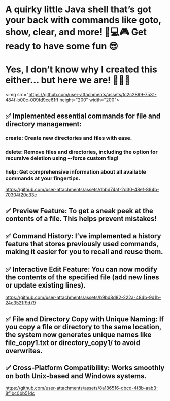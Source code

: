 # A quirky little Java shell that’s got your back with commands like goto, show, clear, and more! 🚀💻🎮 Get ready to have some fun 😎 
# Yes, I don’t know why I created this either... but here we are! 🤷‍♂️😂

<img src="https://github.com/user-attachments/assets/fc2c2899-7531-484f-b00c-009fd9ce61ff height="200" width="200">



## ✅ Implemented essential commands for file and directory management:
### create: Create new directories and files with ease.
### delete: Remove files and directories, including the option for recursive deletion using --force custom flag!
### help: Get comprehensive information about all available commands at your fingertips.

https://github.com/user-attachments/assets/dbbd74af-2d30-48ef-894b-70304f20c33c

## ✅ Preview Feature: To get a sneak peek at the contents of a file. This helps prevent mistakes!
## ✅ Command History: I’ve implemented a history feature that stores previously used commands, making it easier for you to recall and reuse them.
## ✅ Interactive Edit Feature: You can now modify the contents of the specified file (add new lines or update existing lines).

https://github.com/user-attachments/assets/b9bd8d82-222a-484b-9d1b-24e3521f9d79

## ✅ File and Directory Copy with Unique Naming: If you copy a file or directory to the same location, the system now generates unique names like file_copy1.txt or directory_copy1/ to avoid overwrites.
## ✅ Cross-Platform Compatibility: Works smoothly on both Unix-based and Windows systems.

https://github.com/user-attachments/assets/8a186516-dbcd-4f8b-aab3-8f1bc0bb51dc
